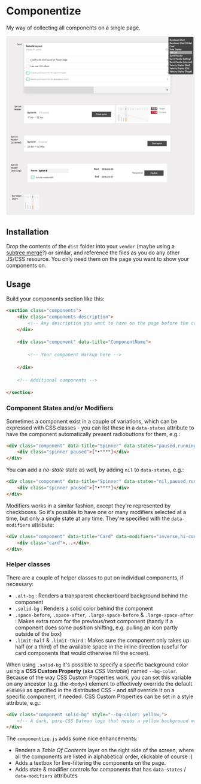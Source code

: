 # Componentize

My way of collecting all components on a single page.

<img src="assets/screenshot_componentize.jpg" alt="Componentize Screenshot" />

## Installation

Drop the contents of the `dist` folder into your `vendor` (maybe using a [subtree merge][submerge]?) or similar, and reference the files as you do any other JS/CSS resource. You only need them on the page you want to show your components on.

## Usage

Build your components section like this:

```html
<section class="components">
	<div class="components-description">
		<!-- Any description you want to have on the page before the component list -->
	</div>

	<div class="component" data-title="ComponentName">

		<!-- Your component markup here -->

	</div>

	<!-- Additional components -->

</section>
```

### Component States and/or Modifiers

Sometimes a component exist in a couple of variations, which can be expressed with CSS classes - you can list these in a `data-states` attribute to have the component automatically present radiobuttons for them, e.g.:

```html
<div class="component" data-title="Spinner" data-states="paused,running">
	<div class="spinner paused">[°•°°°°]</div>
</div>
```

You can add a *no-state* state as well, by adding `nil` to `data-states`, e.g.:

```html
<div class="component" data-title="Spinner" data-states="nil,paused,running">
	<div class="spinner paused">[°•°°°°]</div>
</div>
```

Modifiers works in a similar fashion, except they're represented by checkboxes.
So it's possible to have one or many modifiers selected at a time, but only a
single state at any time. They're specified with the `data-modifiers` attribute:

```html
<div class="component" data-title="Card" data-modifiers="inverse,hi-contrast">
	<div class="card">...</div>
</div>
```


### Helper classes

There are a couple of helper classes to put on individual components, if necessary:

- `.alt-bg` : Renders a transparent checkerboard background behind the component
- `.solid-bg` : Renders a solid color behind the component
- `.space-before`, `.space-after`, `.large-space-before` & `.large-space-after` : Makes extra room for the previous/next component (handy if a component does some position shifting, e.g. pulling an icon partly outside of the box)
- `.limit-half` & `.limit-third` : Makes sure the component only takes up half (or a third) of the available space in the inline direction (useful for card components that would otherwise fill the screen).

When using `.solid-bg` it's possible to specify a specific background color using a **CSS Custom Property** (aka *CSS Variable*) named `--bg-color`.
Because of the way CSS Custom Properties work, you can set this variable on any ancestor (e.g. the `<body>`) element to effectively
override the default `#505050` as specified in the distributed CSS - and *still* override it on a specific component, if needed.
CSS Custom Properties can be set in a style attribute, e.g.:

```html
<div class="component solid-bg" style="--bg-color: yellow;">
	<!-- A dark, pure-CSS Batman logo that needs a yellow background maybe? -->
</div>
```

The `componentize.js` adds some nice enhancements:

- Renders a *Table Of Contents* layer on the right side of the screen, where all the components are listed in alphabetical order, clickable of course :)
- Adds a textbox for live-filtering the components on the page.
- Adds state & modifier controls for components that has `data-states` / `data-modifiers` attributes

[submerge]: http://greystate.dk/resources/subtree-merge/?rf=dist&u=greystate&b=master&r=componentize&lf=vendor/componentize
